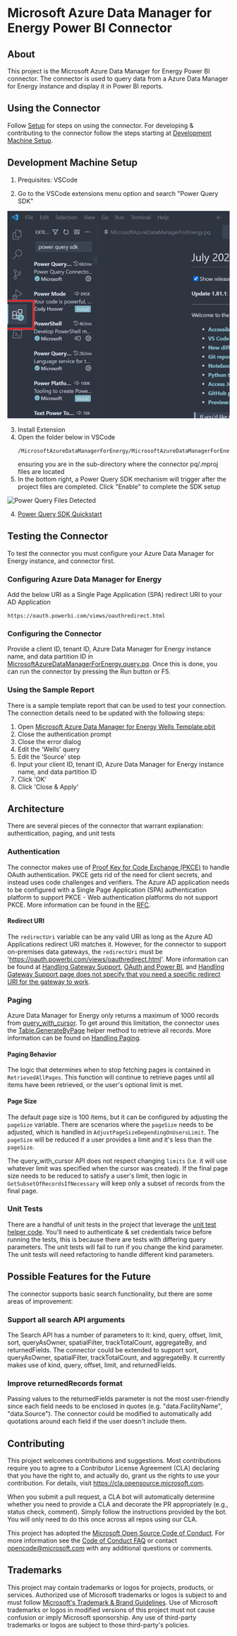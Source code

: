 # Microsoft Azure Data Manager for Energy Power BI Connector

## About

This project is the Microsoft Azure Data Manager for Energy Power BI connector. The connector is used to query data from a Azure Data Manager for Energy instance and display it in Power BI reports.

## Using the Connector

Follow [Setup](./Documentation/Setup.md) for steps on using the connector. For developing & contributing to the connector follow the steps starting at [Development Machine Setup](#development-machine-setup).

## Development Machine Setup

1. Prequisites: VSCode
   
2. Go to the VSCode extensions menu option and search "Power Query SDK"
   
![ Install the Power Query SDK extension (from Microsoft)](./Documentation/media/step1.png)

3. Install Extension
4. Open the folder below in VSCode
   ``` 
   /MicrosoftAzureDataManagerForEnergy/MicrosoftAzureDataManagerForEnergy
   ``````
   ensuring you are in the sub-directory where the connector pq/.mproj files are located
5. In the bottom right, a Power Query SDK mechanism will trigger after the project files are completed.  Click "Enable" to complete the SDK setup

![Power Query Files Detected](./Documentation/media/upgrade-suggestion.jpg)

4. [Power Query SDK Quickstart](https://learn.microsoft.com/en-us/power-query/power-query-sdk-vs-code)

## Testing the Connector

To test the connector you must configure your Azure Data Manager for Energy instance, and connector first.

### Configuring Azure Data Manager for Energy

Add the below URI as a Single Page Application (SPA) redirect URI to your AD Application

    https://oauth.powerbi.com/views/oauthredirect.html

### Configuring the Connector

Provide a client ID, tenant ID, Azure Data Manager for Energy instance name, and data partition ID in [MicrosoftAzureDataManagerForEnergy.query.pq](./MicrosoftAzureDataManagerForEnergy/MicrosoftAzureDataManagerForEnergy/MicrosoftAzureDataManagerForEnergy.query.pq). Once this is done, you can run the connector by pressing the Run button or F5.

### Using the Sample Report

There is a sample template report that can be used to test your connection. The connection details need to be updated with the following steps:

1. Open [Microsoft Azure Data Manager for Energy Wells Template.pbit](./Reports/Microsoft%20Azure%20Data%20Manager%20for%20Energy%20Wells%20Template.pbit)
1. Close the authentication prompt
1. Close the error dialog
1. Edit the 'Wells' query
1. Edit the 'Source' step
1. Input your client ID, tenant ID, Azure Data Manager for Energy instance name, and data partition ID
1. Click 'OK'
1. Click 'Close & Apply'

## Architecture

There are several pieces of the connector that warrant explanation: authentication, paging, and unit tests

### Authentication

The connector makes use of [Proof Key for Code Exchange (PKCE)](AdjustPageSizeDependingOnUsersLimit) to handle OAuth authentication. PKCE gets rid of the need for client secrets, and instead uses code challenges and verifiers. The Azure AD application needs to be configured with a Single Page Application (SPA) authentication platform to support PKCE - Web authentication platforms do not support PKCE. More information can be found in the [RFC](https://www.rfc-editor.org/rfc/rfc7636).

#### Redirect URI

The `redirectUri` variable can be any valid URI as long as the Azure AD Applications redirect URI matches it. However, for the connector to support on-premises data gateways, the `redirectUri` must be 'https://oauth.powerbi.com/views/oauthredirect.html'. More information can be found at [Handling Gateway Support](https://learn.microsoft.com/power-query/handlinggatewaysupport), [OAuth and Power BI](https://learn.microsoft.com/power-query/samples/github/readme#oauth-and-power-bi), and [Handling Gateway Support page does not specify that you need a specific redirect URI for the gateway to work](https://github.com/MicrosoftDocs/powerquery-docs/issues/284).

### Paging

Azure Data Manager for Energy only returns a maximum of 1000 records from [query_with_cursor](https://community.opengroup.org/osdu/platform/system/search-service/-/blob/master/docs/tutorial/SearchService.md#query-with-cursor). To get around this limitation, the connector uses the [Table.GenerateByPage](https://learn.microsoft.com/power-query/helperfunctions#tablegeneratebypage) helper method to retrieve all records. More information can be found on [Handling Paging](https://learn.microsoft.com/power-query/handlingpaging).

#### Paging Behavior

The logic that determines when to stop fetching pages is contained in `RetrievedAllPages`. This function will continue to retrieve pages until all items have been retrieved, or the user's optional limit is met.

#### Page Size

The default page size is 100 items, but it can be configured by adjusting the `pageSize` variable. There are scenarios where the `pageSize` needs to be adjusted, which is handled in `AdjustPageSizeDependingOnUsersLimit`. The `pageSize` will be reduced if a user provides a limit and it's less than the `pageSize`.

The query_with_cursor API does not respect changing `limits` (i.e. it will use whatever limit was specified when the cursor was created). If the final page size needs to be reduced to satisfy a user's limit, then logic in `GetSubsetOfRecordsIfNecessary` will keep only a subset of records from the final page.

### Unit Tests

There are a handful of unit tests in the project that leverage the [unit test helper code](https://github.com/microsoft/DataConnectors/blob/master/samples/UnitTesting/UnitTesting.query.pq). You'll need to authenticate & set credentials twice before running the tests, this is because there are tests with differing query parameters. The unit tests will fail to run if you change the kind parameter. The unit tests will need refactoring to handle different kind parameters.

## Possible Features for the Future

The connector supports basic search functionality, but there are some areas of improvement:

### Support all search API arguments

The Search API has a number of parameters to it: kind, query, offset, limit, sort, queryAsOwner, spatialFilter, trackTotalCount, aggregateBy, and returnedFields. The connector could be extended to support sort, queryAsOwner, spatialFilter, trackTotalCount, and aggregateBy. It currently makes use of kind, query, offset, limit, and returnedFields.

### Improve returnedRecords format

Passing values to the returnedFields parameter is not the most user-friendly since each field needs to be enclosed in quotes (e.g. "data.FacilityName", "data.Source"). The connector could be modified to automatically add quotations around each field if the user doesn't include them.

## Contributing

This project welcomes contributions and suggestions.  Most contributions require you to agree to a
Contributor License Agreement (CLA) declaring that you have the right to, and actually do, grant us
the rights to use your contribution. For details, visit https://cla.opensource.microsoft.com.

When you submit a pull request, a CLA bot will automatically determine whether you need to provide
a CLA and decorate the PR appropriately (e.g., status check, comment). Simply follow the instructions
provided by the bot. You will only need to do this once across all repos using our CLA.

This project has adopted the [Microsoft Open Source Code of Conduct](https://opensource.microsoft.com/codeofconduct/).
For more information see the [Code of Conduct FAQ](https://opensource.microsoft.com/codeofconduct/faq/) or
contact [opencode@microsoft.com](mailto:opencode@microsoft.com) with any additional questions or comments.

## Trademarks

This project may contain trademarks or logos for projects, products, or services. Authorized use of Microsoft
trademarks or logos is subject to and must follow
[Microsoft's Trademark & Brand Guidelines](https://www.microsoft.com/en-us/legal/intellectualproperty/trademarks/usage/general).
Use of Microsoft trademarks or logos in modified versions of this project must not cause confusion or imply Microsoft sponsorship.
Any use of third-party trademarks or logos are subject to those third-party's policies.
